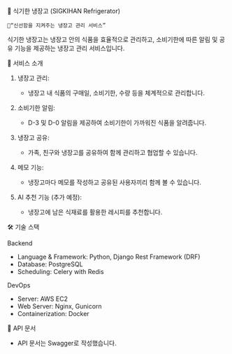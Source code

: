 🧊 식기한 냉장고 (SIGKIHAN Refrigerator)

	🔗“신선함을 지켜주는 냉장고 관리 서비스”
식기한 냉장고는 냉장고 안의 식품을 효율적으로 관리하고, 소비기한에 따른 알림 및 공유 기능을 제공하는 냉장고 관리 서비스입니다.

 
🚀 서비스 소개
1. 냉장고 관리:
   - 냉장고 내 식품의 구매일, 소비기한, 수량 등을 체계적으로 관리합니다.
  
2. 소비기한 알림:
   - D-3 및 D-0 알림을 제공하여 소비기한이 가까워진 식품을 알려줍니다.
  
3. 냉장고 공유:
   - 가족, 친구와 냉장고를 공유하여 함께 관리하고 협업할 수 있습니다.
  
4. 메모 기능:
   - 냉장고마다 메모를 작성하고 공유된 사용자끼리 함께 볼 수 있습니다.
  
5. AI 추천 기능 (추가 예정):
   - 냉장고에 남은 식재료를 활용한 레시피를 추천합니다.


 
🛠 기술 스택

Backend
- Language & Framework: Python, Django Rest Framework (DRF)
- Database: PostgreSQL
- Scheduling: Celery with Redis

 
DevOps
- Server: AWS EC2
- Web Server: Nginx, Gunicorn
- Containerization: Docker



💾 API 문서
- API 문서는 Swagger로 작성했습니다.
